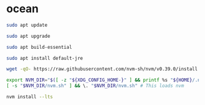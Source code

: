 # ocean

```sh
sudo apt update
```

```sh
sudo apt upgrade
```

```sh
sudo apt build-essential
```

```sh
sudo apt install default-jre
```

```sh
wget -qO- https://raw.githubusercontent.com/nvm-sh/nvm/v0.39.0/install.sh | bash
```

<a id="profile_snippet"></a>
```sh
export NVM_DIR="$([ -z "${XDG_CONFIG_HOME-}" ] && printf %s "${HOME}/.nvm" || printf %s "${XDG_CONFIG_HOME}/nvm")"
[ -s "$NVM_DIR/nvm.sh" ] && \. "$NVM_DIR/nvm.sh" # This loads nvm
```

```sh
nvm install --lts
```
